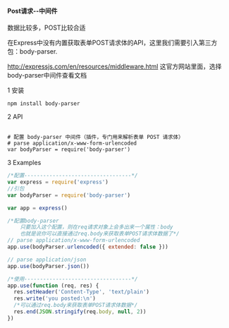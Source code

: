 

#### Post请求--中间件

数据比较多，POST比较合适

在Express中没有内置获取表单POST请求体的API，这里我们需要引入第三方包：body-parser.

http://expressjs.com/en/resources/middleware.html  这官方网站里面，选择body-parser中间件查看文档

1 安装

~~~shell
npm install body-parser
~~~

2 API

~~~shell

# 配置 body-parser 中间件（插件，专门用来解析表单 POST 请求体）
# parse application/x-www-form-urlencoded
var bodyParser = require('body-parser')
~~~

3 Examples

~~~javascript
/*配置----------------------------------*/
var express = require('express')
//引包
var bodyParser = require('body-parser')

var app = express()

/*配置body-parser
 	只要加入这个配置，则在req请求对象上会多出来一个属性：body
 	也就是说你可以直接通过req.body来获取表单POST请求体数据了*/
// parse application/x-www-form-urlencoded
app.use(bodyParser.urlencoded({ extended: false }))

// parse application/json
app.use(bodyParser.json())

/*使用----------------------------------*/
app.use(function (req, res) {
  res.setHeader('Content-Type', 'text/plain')
  res.write('you posted:\n')
  /*可以通过req.body来获取表单POST请求体数据*/
  res.end(JSON.stringify(req.body, null, 2))
})
~~~



